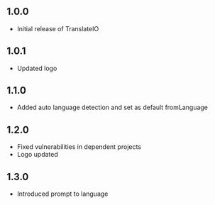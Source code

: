 ## 1.0.0

- Initial release of TranslateIO

## 1.0.1

- Updated logo

## 1.1.0

- Added auto language detection and set as default fromLanguage

## 1.2.0

- Fixed vulnerabilities in dependent projects
- Logo updated

## 1.3.0

- Introduced prompt to language